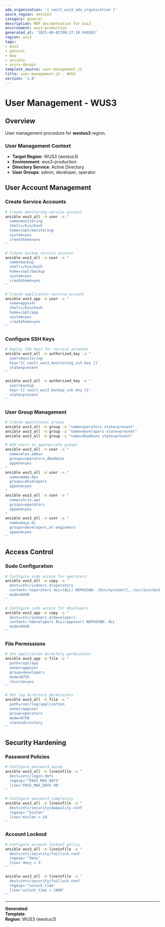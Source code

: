 ```yaml
---
ado_organization: '{ vault_wus3_ado_organization }'
azure_region: westus3
category: general
description: MOP documentation for wus3
environment: wus3-production
generated_at: '2025-08-01T08:27:10.949383'
region: wus3
tags:
- wus3
- general
- mop
- ansible
- azure-devops
template_source: user-management.j2
title: user-management.j2 - WUS3
version: '1.0'
---
```



# User Management - WUS3

## Overview

User management procedure for **westus3** region.

### User Management Context

- **Target Region**: WUS3 (westus3)
- **Environment**: wus3-production
- **Directory Service**: Active Directory
- **User Groups**: admin, developer, operator

## User Account Management

### Create Service Accounts
```bash
# Create monitoring service account
ansible wus3_all -m user -a "
  name=monitoring
  shell=/bin/bash
  home=/opt/monitoring
  system=yes
  createhome=yes
"

# Create backup service account
ansible wus3_all -m user -a "
  name=backup
  shell=/bin/bash
  home=/opt/backup
  system=yes
  createhome=yes
"

# Create application service account
ansible wus3_app -m user -a "
  name=appuser
  shell=/bin/bash
  home=/opt/app
  system=yes
  createhome=yes
"
```

### Configure SSH Keys
```bash
# Deploy SSH keys for service accounts
ansible wus3_all -m authorized_key -a "
  user=monitoring
  key='{{ vault_wus3_monitoring_ssh_key }}'
  state=present
"

ansible wus3_all -m authorized_key -a "
  user=backup
  key='{{ vault_wus3_backup_ssh_key }}'
  state=present
"
```

### User Group Management
```bash
# Create operational groups
ansible wus3_all -m group -a "name=operators state=present"
ansible wus3_all -m group -a "name=developers state=present"
ansible wus3_all -m group -a "name=dbadmins state=present"

# Add users to appropriate groups
ansible wus3_all -m user -a "
  name=alex.admin
  groups=operators,dbadmins
  append=yes
"
ansible wus3_all -m user -a "
  name=emma.dev
  groups=developers
  append=yes
"
ansible wus3_all -m user -a "
  name=chris.ops
  groups=operators
  append=yes
"
ansible wus3_all -m user -a "
  name=maya.ml
  groups=developers,ml-engineers
  append=yes
"
```

## Access Control

### Sudo Configuration
```bash
# Configure sudo access for operators
ansible wus3_all -m copy -a "
  dest=/etc/sudoers.d/operators
  content='%operators ALL=(ALL) NOPASSWD: /bin/systemctl, /usr/bin/docker'
  mode=0440
"

# Configure sudo access for developers
ansible wus3_app -m copy -a "
  dest=/etc/sudoers.d/developers
  content='%developers ALL=(appuser) NOPASSWD: ALL'
  mode=0440
"
```

### File Permissions
```bash
# Set application directory permissions
ansible wus3_app -m file -a "
  path=/opt/app
  owner=appuser
  group=developers
  mode=0755
  recurse=yes
"

# Set log directory permissions
ansible wus3_all -m file -a "
  path=/var/log/application
  owner=appuser
  group=operators
  mode=0750
  state=directory
"
```

## Security Hardening

### Password Policies
```bash
# Configure password aging
ansible wus3_all -m lineinfile -a "
  dest=/etc/login.defs
  regexp='^PASS_MAX_DAYS'
  line='PASS_MAX_DAYS 90'
"

# Configure password complexity
ansible wus3_all -m lineinfile -a "
  dest=/etc/security/pwquality.conf
  regexp='^minlen'
  line='minlen = 14'
"
```

### Account Lockout
```bash
# Configure account lockout policy
ansible wus3_all -m lineinfile -a "
  dest=/etc/security/faillock.conf
  regexp='^deny'
  line='deny = 3'
"

ansible wus3_all -m lineinfile -a "
  dest=/etc/security/faillock.conf
  regexp='^unlock_time'
  line='unlock_time = 1800'
"
```

---

**Generated**:   
**Template**:   
**Region**: WUS3 (westus3)